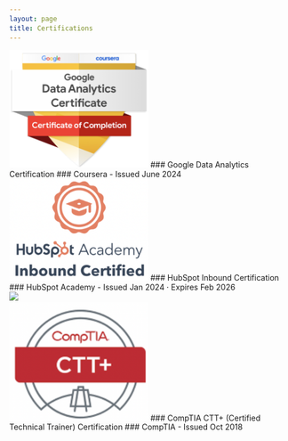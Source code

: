 ```yaml
---
layout: page
title: Certifications
---
```

<img src="assets/Google Analytics Logo.png" width="250">
### Google Data Analytics Certification ###
Coursera - 
Issued June 2024

<div data-iframe-width="150" data-iframe-height="270" data-share-badge-id="fc7601c3-51d0-4a82-9bc4-3f672575c349" data-share-badge-host="https://www.credly.com"></div><script type="text/javascript" async src="//cdn.credly.com/assets/utilities/embed.js"></script>

<img src="assets/Hubspot Inbound Logo.png" width="250">
### HubSpot Inbound Certification ###
HubSpot Academy - 
Issued Jan 2024 · Expires Feb 2026
<!-- Begin: HubSpot Academy - Inbound Badge -->
<div class='academy-badge'>
<a href='https://app.hubspot.com/academy/achievements/9hn0yhly/en/1/ariadne-paredes/inbound' title='Inbound'>
<img src='https://hubspot-credentials-na1.s3.amazonaws.com/prod/badges/user/3b00d7d5dfa3456e8c298f0d95dd585d.png' />
</a>
</div>
<!-- End: HubSpot Academy - Inbound Badge -->

<img src="assets/CompTia CTT+ Logo.png" width="250">
### CompTIA CTT+ (Certified Technical Trainer) Certification ###
CompTIA - 
Issued Oct 2018
